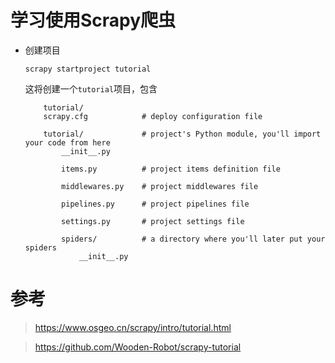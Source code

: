 # 学习使用Scrapy爬虫
- 创建项目

    ```scrapy startproject tutorial```
    
    这将创建一个```tutorial```项目，包含
    ```
        tutorial/
        scrapy.cfg            # deploy configuration file

        tutorial/             # project's Python module, you'll import your code from here
            __init__.py

            items.py          # project items definition file

            middlewares.py    # project middlewares file

            pipelines.py      # project pipelines file

            settings.py       # project settings file

            spiders/          # a directory where you'll later put your spiders
                __init__.py
    ```

# 参考
>https://www.osgeo.cn/scrapy/intro/tutorial.html

>https://github.com/Wooden-Robot/scrapy-tutorial



